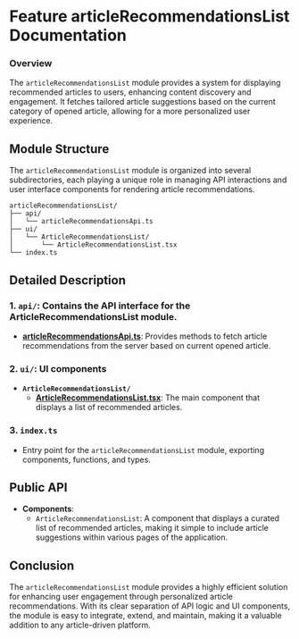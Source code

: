# Feature articleRecommendationsList  Documentation

### Overview

The `articleRecommendationsList` module provides a system for displaying recommended articles to users, enhancing content discovery and engagement. It fetches tailored article suggestions based on the current category of opened article, allowing for a more personalized user experience.

## Module Structure

The `articleRecommendationsList` module is organized into several subdirectories, each playing a unique role in managing API interactions and user interface components for rendering article recommendations.

```text
articleRecommendationsList/
├── api/
│   └── articleRecommendationsApi.ts
├── ui/
│   └── ArticleRecommendationsList/
│       └── ArticleRecommendationsList.tsx
└── index.ts
```
## Detailed Description

### 1. `api/`: Contains the API interface for the ArticleRecommendationsList module.
  - [**articleRecommendationsApi.ts**](./api/articleRecommendationsApi.ts): Provides methods to fetch article recommendations from the server based on current opened article.
### 2. `ui/`: UI components

- **`ArticleRecommendationsList/`**
    - [**ArticleRecommendationsList.tsx**](./ui/ArticleRecommendationsList/README.md): The main component that  displays a list of recommended articles.

### 3. `index.ts`
- Entry point for the `articleRecommendationsList` module, exporting components, functions, and types.

## Public API
- **Components**:
    - `ArticleRecommendationsList`: A component that displays a curated list of recommended articles, making it simple to include article suggestions within various pages of the application.

## Conclusion
The `articleRecommendationsList` module provides a highly efficient solution for enhancing user engagement through personalized article recommendations. With its clear separation of API logic and UI components, the module is easy to integrate, extend, and maintain, making it a valuable addition to any article-driven platform.

